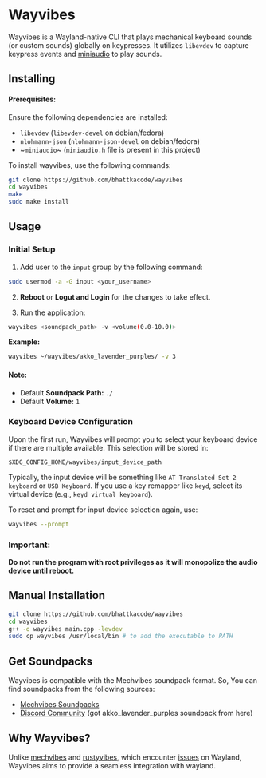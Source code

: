 # Wayvibes

Wayvibes is a Wayland-native CLI that plays mechanical keyboard sounds (or custom sounds) globally on keypresses. It utilizes `libevdev` to capture keypress events and [miniaudio](https://miniaud.io) to play sounds.

## Installing

#### Prerequisites:
Ensure the following dependencies are installed:

- `libevdev` (`libevdev-devel` on debian/fedora)
- `nlohmann-json` (`nlohmann-json-devel` on debian/fedora)
- ~`miniaudio`~ (`miniaudio.h` file is present in this project)

To install wayvibes, use the following commands: 

```bash
git clone https://github.com/bhattkacode/wayvibes
cd wayvibes
make
sudo make install
```

## Usage

### Initial Setup
1. Add user to the `input` group by the following command:

```bash
sudo usermod -a -G input <your_username>
```

2. **Reboot** or **Logut and Login** for the changes to take effect.

3. Run the application:

```bash
wayvibes <soundpack_path> -v <volume(0.0-10.0)>
```

**Example:** 

```bash
wayvibes ~/wayvibes/akko_lavender_purples/ -v 3
```

#### Note:
- Default **Soundpack Path:** `./`
- Default **Volume:** `1`

### Keyboard Device Configuration
Upon the first run, Wayvibes will prompt you to select your keyboard device if there are multiple available. This selection will be stored in:

`$XDG_CONFIG_HOME/wayvibes/input_device_path`

Typically, the input device will be something like `AT Translated Set 2 keyboard` or `USB Keyboard`. If you use a key remapper like `keyd`, select its virtual device (e.g., `keyd virtual keyboard`).

To reset and prompt for input device selection again, use:

```bash 
wayvibes --prompt
```

### **Important**:
**Do not run the program with root privileges as it will monopolize the audio device until reboot.**

## Manual Installation
```bash
git clone https://github.com/bhattkacode/wayvibes
cd wayvibes
g++ -o wayvibes main.cpp -levdev
sudo cp wayvibes /usr/local/bin # to add the executable to PATH
```

## Get Soundpacks

Wayvibes is compatible with the Mechvibes soundpack format. So, You can find soundpacks from the following sources:

- [Mechvibes Soundpacks](https://docs.google.com/spreadsheets/d/1PimUN_Qn3CWqfn-93YdVW8OWy8nzpz3w3me41S8S494)
- [Discord Community](https://discord.com/invite/MMVrhWxa4w) (got akko_lavender_purples soundpack from here)

## Why Wayvibes?

Unlike [mechvibes](https://mechvibes.com) and [rustyvibes](https://github.com/KunalBagaria/rustyvibes), which encounter [issues](https://github.com/KunalBagaria/rustyvibes/issues/23) on Wayland, Wayvibes aims to provide a seamless integration with wayland.
